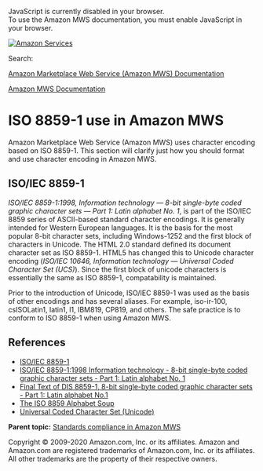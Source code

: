 <div id="MWSDX_noscript">

JavaScript is currently disabled in your browser.  
To use the Amazon MWS documentation, you must enable JavaScript in your
browser.

</div>

<div id="MWSDX_divtop">

[![Amazon
Services](https://images-na.ssl-images-amazon.com/images/G/08/mwsportal/fr_FR/amazonservices.gif "Amazon Services")](http://services.amazon.fr)

<div id="MWSDX_search">

<span id="MWSDX_searchlbl">Search:</span>

</div>

  
<span id="MWSDX_titlebar">[Amazon Marketplace Web Service (Amazon MWS)
Documentation](https://developer.amazonservices.fr/gp/mws/docs.html)</span>

</div>

<div id="MWSDX_divbottom">

<div id="MWSDX_divleft">

<div id="MWSDX_toc">

</div>

</div>

<div id="MWSDX_divright">

<div id="MWSDX_content">

<span id="MWSDX_breadcrumbs">[Amazon MWS
Documentation](https://developer.amazonservices.fr/gp/mws/docs.html)</span>

<div id="DG_ISO8859" class="nested0">

# ISO 8859-1 use in <span class="ph">Amazon MWS</span>

<div class="body">

<span class="ph">Amazon Marketplace Web Service (Amazon MWS)</span> uses
character encoding based on ISO 8859-1. This section will clarify just
how you should format and use character encoding in <span
class="ph">Amazon MWS</span>.

<div class="section">

## ISO/IEC 8859-1

*ISO/IEC 8859-1:1998, Information technology — 8-bit single-byte coded
graphic character sets — Part 1: Latin alphabet No. 1*, is part of the
ISO/IEC 8859 series of ASCII-based standard character encodings. It is
generally intended for Western European languages. It is the basis for
the most popular 8-bit character sets, including <span
class="keyword">Windows-1252</span> and the first block of characters in
<span class="keyword">Unicode</span>. The HTML 2.0 standard defined its
document character set as ISO 8859-1. HTML5 has changed this to Unicode
character encoding (*ISO/IEC 10646, Information technology — Universal
Coded Character Set (UCS)*). Since the first block of unicode characters
is essentially the same as ISO 8859-1, compatability is maintained.

Prior to the introduction of Unicode, ISO/IEC 8859-1 was used as the
basis of other encodings and has several aliases. For example, <span
class="keyword">iso-ir-100</span>, <span
class="keyword">csISOLatin1</span>, <span class="keyword">latin1</span>,
<span class="keyword">l1</span>, <span class="keyword">IBM819</span>,
<span class="keyword">CP819</span>, and others. The safe practice is to
conform to ISO 8859-1 when using <span class="ph">Amazon MWS</span>.

</div>

<div id="DG_ISO8859__8859References" class="section">

## References

-   <a href="https://en.wikipedia.org/wiki/ISO/IEC_8859-1" class="xref">ISO/IEC 8859-1</a>
-   <a href="http://www.iso.org/iso/catalogue_detail?csnumber=28245" class="xref">ISO/IEC 8859-1:1998 Information technology - 8-bit single-byte coded graphic character sets - Part 1: Latin alphabet No. 1</a>
-   <a href="ftp://std.dkuug.dk/JTC1/sc2/wg3/docs/n411.pdf" class="xref">Final Text of DIS 8859-1, 8-bit single-byte coded graphic character sets - Part 1: Latin alphabet No.1</a>
-   <a href="http://czyborra.com/charsets/iso8859.md" class="xref">The ISO 8859 Alphabet Soup</a>
-   <a href="https://en.wikipedia.org/wiki/Universal_Coded_Character_Set" class="xref">Universal Coded Character Set (Unicode)</a>

</div>

</div>

<div class="related-links">

<div class="familylinks">

<div class="parentlink">

**Parent topic:**
<a href="../dev_guide/DG_StandardsCompliance.md" class="link">Standards compliance in Amazon MWS</a>

</div>

</div>

</div>

</div>

<div id="MWSDX_footer">

Copyright © 2009-2020 Amazon.com, Inc. or its affiliates. Amazon and
Amazon.com are registered trademarks of Amazon.com, Inc. or its
affiliates. All other trademarks are the property of their respective
owners.

</div>

</div>

</div>

<div style="clear: both;">

</div>

</div>
